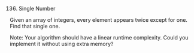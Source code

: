 136. Single Number

Given an array of integers, every element appears twice except for one. Find that single one.

Note:
Your algorithm should have a linear runtime complexity. Could you implement it without using extra memory?